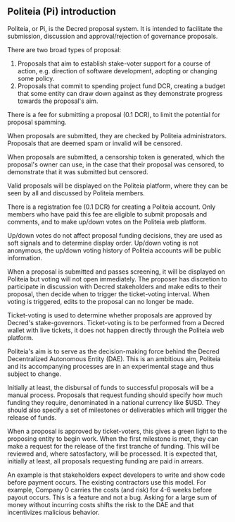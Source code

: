 ## Politeia (Pi) introduction

Politeia, or Pi, is the Decred proposal system. It is intended to facilitate the submission, discussion and approval/rejection of governance proposals. 

There are two broad types of proposal:
1. Proposals that aim to establish stake-voter support for a course of action, e.g. direction of software development, adopting or changing some policy.
2. Proposals that commit to spending project fund DCR, creating a budget that some entity can draw down against as they demonstrate progress towards the proposal's aim.

There is a fee for submitting a proposal (0.1 DCR), to limit the potential for proposal spamming.

When proposals are submitted, they are checked by Politeia administrators. Proposals that are deemed spam or invalid will be censored.

When proposals are submitted, a censorship token is generated, which the proposal's owner can use, in the case that their proposal was censored, to demonstrate that it was submitted but censored.

Valid proposals will be displayed on the Politeia platform, where they can be seen by all and discussed by Politeia members.

There is a registration fee (0.1 DCR) for creating a Politeia account. Only members who have paid this fee are eligible to submit proposals and comments, and to make up/down votes on the Politeia web platform. 

Up/down votes do not affect proposal funding decisions, they are used as soft signals and to determine display order. Up/down voting is not anonymous, the up/down voting history of Politeia accounts will be public information.

When a proposal is submitted and passes screening, it will be displayed on Politeia but voting will not open immediately. The proposer has discretion to participate in discussion with Decred stakeholders and make edits to their proposal, then decide when to trigger the ticket-voting interval. When voting is triggered, edits to the proposal can no longer be made.

Ticket-voting is used to determine whether proposals are approved by Decred's stake-governors. Ticket-voting is to be performed  from a Decred wallet with live tickets, it does not happen directly through the Politeia web platform.

Politeia's aim is to serve as the decision-making force behind the Decred Decentralized Autonomous Entity (DAE). This is an ambitious aim, Politeia and its accompanying processes are in an experimental stage and thus subject to change.

Initially at least, the disbursal of funds to successful proposals will be a manual process. Proposals that request funding should specify how much funding they require, denominated in a national currency like $USD. They should also specify a set of milestones or deliverables which will trigger the release of funds.

When a proposal is approved by ticket-voters, this gives a green light to the proposing entity to begin work. When the first milestone is met, they can make a request for the release of the first tranche of funding. This will be reviewed and, where satosfactory, will be processed. It is expected that, initially at least, all proposals requesting funding are paid in arrears.

An example is that stakeholders expect developers to write and show code before payment occurs. The existing contractors use this model. For example, Company 0 carries the costs (and risk) for 4-6 weeks before payout occurs. This is a feature and not a bug.  Asking for a large sum of money without incurring costs shifts the risk to the DAE and that incentivizes malicious behavior.
